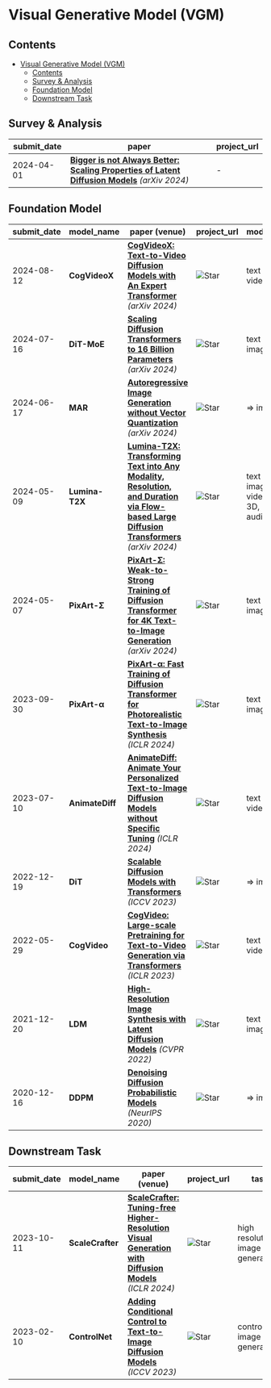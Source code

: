 # Visual Generative Model (VGM)

## Contents
- [Visual Generative Model (VGM)](#visual-generative-model-vgm)
  - [Contents](#contents)
  - [Survey \& Analysis](#survey--analysis)
  - [Foundation Model](#foundation-model)
  - [Downstream Task](#downstream-task)

## Survey & Analysis

| submit_date | paper | project_url |
| --- | --- | --- |
| 2024-04-01 | [**Bigger is not Always Better: Scaling Properties of Latent Diffusion Models**](https://arxiv.org/abs/2404.01367) *(arXiv 2024)* | - |


## Foundation Model

| submit_date | model_name | paper (venue) | project_url | modality |
| --- | --- | --- | --- | --- |
| 2024-08-12 | **CogVideoX** | [**CogVideoX: Text-to-Video Diffusion Models with An Expert Transformer**](https://arxiv.org/pdf/2408.06072) *(arXiv 2024)* | ![Star](https://img.shields.io/github/stars/THUDM/CogVideo.svg?style=social&label=Star) | text => video |
| 2024-07-16 | **DiT-MoE** | [**Scaling Diffusion Transformers to 16 Billion Parameters**](https://arxiv.org/pdf/2407.11633) *(arXiv 2024)* | ![Star](https://img.shields.io/github/stars/feizc/DiT-MoE.svg?style=social&label=Star) | text => image |
| 2024-06-17 | **MAR** | [**Autoregressive Image Generation without Vector Quantization**](https://arxiv.org/pdf/2406.11838) *(arXiv 2024)* | ![Star](https://img.shields.io/github/stars/LTH14/mar.svg?style=social&label=Star) | => image  | 
| 2024-05-09 | **Lumina-T2X** | [**Lumina-T2X: Transforming Text into Any Modality, Resolution, and Duration via Flow-based Large Diffusion Transformers**](https://arxiv.org/pdf/2405.05945) *(arXiv 2024)* | ![Star](https://img.shields.io/github/stars/Alpha-VLLM/Lumina-T2X.svg?style=social&label=Star) | text => image, video, 3D, audio |
| 2024-05-07 | **PixArt-Σ** | [**PixArt-Σ: Weak-to-Strong Training of Diffusion Transformer for 4K Text-to-Image Generation**](https://arxiv.org/pdf/2403.04692) *(arXiv 2024)* | ![Star](https://img.shields.io/github/stars/PixArt-alpha/PixArt-sigma.svg?style=social&label=Star) | text => image  |
| 2023-09-30 | **PixArt-α** | [**PixArt-α: Fast Training of Diffusion Transformer for Photorealistic Text-to-Image Synthesis**](https://arxiv.org/pdf/2310.00426) *(ICLR 2024)* | ![Star](https://img.shields.io/github/stars/PixArt-alpha/PixArt-alpha.svg?style=social&label=Star) | text => image |
| 2023-07-10 | **AnimateDiff** | [**AnimateDiff: Animate Your Personalized Text-to-Image Diffusion Models without Specific Tuning**](https://arxiv.org/pdf/2307.04725) *(ICLR 2024)* | ![Star](https://img.shields.io/github/stars/guoyww/AnimateDiff.svg?style=social&label=Star) | text => video |
| 2022-12-19 | **DiT** | [**Scalable Diffusion Models with Transformers**](https://arxiv.org/pdf/2212.09748) *(ICCV 2023)* | ![Star](https://img.shields.io/github/stars/facebookresearch/DiT.svg?style=social&label=Star) | => image  |
| 2022-05-29 | **CogVideo** | [**CogVideo: Large-scale Pretraining for Text-to-Video Generation via Transformers**](https://arxiv.org/pdf/2205.15868) *(ICLR 2023)* | ![Star](https://img.shields.io/github/stars/THUDM/CogVideo.svg?style=social&label=Star) | text => video |
| 2021-12-20 | **LDM** | [**High-Resolution Image Synthesis with Latent Diffusion Models**](https://arxiv.org/pdf/2112.10752) *(CVPR 2022)* | ![Star](https://img.shields.io/github/stars/CompVis/latent-diffusion.svg?style=social&label=Star) | text => image |
| 2020-12-16 | **DDPM** | [**Denoising Diffusion Probabilistic Models**](https://arxiv.org/abs/2006.11239) *(NeurIPS 2020)*| ![Star](https://img.shields.io/github/stars/hojonathanho/diffusion.svg?style=social&label=Star) | => image |

## Downstream Task

| submit_date | model_name | paper (venue) | project_url | task |
| --- | --- | --- | --- | --- |
| 2023-10-11 | **ScaleCrafter** | [**ScaleCrafter: Tuning-free Higher-Resolution Visual Generation with Diffusion Models**](https://arxiv.org/pdf/2310.07702) *(ICLR 2024)* | ![Star](https://img.shields.io/github/stars/YingqingHe/ScaleCrafter.svg?style=social&label=Star) | high resolution image generation |
| 2023-02-10 | **ControlNet** | [**Adding Conditional Control to Text-to-Image Diffusion Models**](https://arxiv.org/pdf/2302.05543) *(ICCV 2023)*| ![Star](https://img.shields.io/github/stars/lllyasviel/ControlNet.svg?style=social&label=Star) | controllable image generation |
